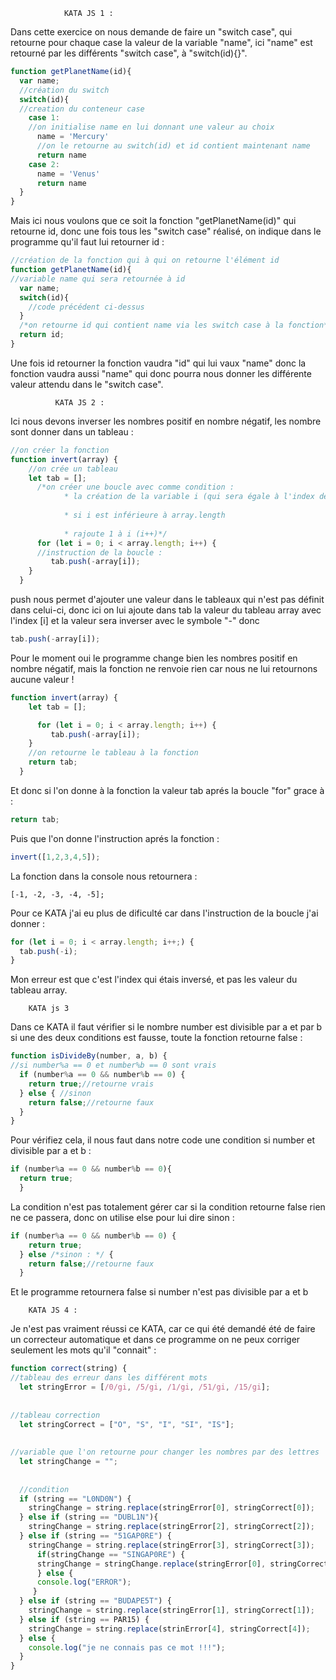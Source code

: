                 KATA JS 1 :

Dans cette exercice on nous demande de faire un "switch case",
qui retourne pour chaque case la valeur de la variable "name", ici "name" est retourné par les différents "switch case", à "switch(id){}".

```js
function getPlanetName(id){
  var name;
  //création du switch
  switch(id){
  //creation du conteneur case
    case 1:
    //on initialise name en lui donnant une valeur au choix
      name = 'Mercury'
      //on le retourne au switch(id) et id contient maintenant name
      return name
    case 2:
      name = 'Venus'
      return name
  }
}
```

Mais ici nous voulons que ce soit la fonction "getPlanetName(id)" qui retourne id, donc une fois tous les "switch case" réalisé,
on indique dans le programme qu'il faut lui retourner id :

```js
//création de la fonction qui à qui on retourne l'élément id
function getPlanetName(id){
//variable name qui sera retournée à id
  var name;
  switch(id){
    //code précédent ci-dessus
  }
  /*on retourne id qui contient name via les switch case à la fonction*/
  return id;
}
```

Une fois id retourner la fonction vaudra "id" qui lui vaux "name" donc la fonction vaudra aussi "name" qui donc pourra nous donner les différente valeur attendu dans le "switch case".

              KATA JS 2 :

Ici nous devons inverser les nombres positif en nombre négatif, les nombre sont donner dans un tableau :

```js
//on créer la fonction
function invert(array) {
    //on crée un tableau
    let tab = [];
      /*on créer une boucle avec comme condition :
            * la création de la variable i (qui sera égale à l'index de notre tableau)
            
            * si i est inférieure à array.length
            
            * rajoute 1 à i (i++)*/
      for (let i = 0; i < array.length; i++) {
      //instruction de la boucle :
         tab.push(-array[i]);
    }
  }
```
push nous permet d'ajouter une valeur dans le tableaux qui n'est pas définit dans celui-ci, donc ici on lui ajoute dans tab la valeur du tableau array avec l'index [i] et la valeur sera inverser avec le symbole "-" donc

```js
tab.push(-array[i]);
```

Pour le moment oui le programme change bien les nombres positif en nombre négatif, mais la fonction ne renvoie rien car nous ne lui retournons aucune valeur !

```js
function invert(array) {
    let tab = [];

      for (let i = 0; i < array.length; i++) {
         tab.push(-array[i]);
    }
    //on retourne le tableau à la fonction
    return tab;
  }
```

Et donc si l'on donne à la fonction la valeur tab aprés la boucle "for" grace à :

```js
return tab;
```

Puis que l'on donne l'instruction aprés la fonction :

```js
invert([1,2,3,4,5]);
```

La fonction dans la console nous retournera :

```
[-1, -2, -3, -4, -5];
```
Pour ce KATA j'ai eu plus de dificulté car dans l'instruction de la boucle j'ai donner :

```js
for (let i = 0; i < array.length; i++;) {
  tab.push(-i);
}
```

Mon erreur est que c'est l'index qui étais inversé, et pas les valeur du tableau array.

        KATA js 3

Dans ce KATA il faut vérifier si le nombre number est divisible par a et par b si une des deux conditions est fausse, toute la fonction retourne false :

```js
function isDivideBy(number, a, b) {
//si number%a == 0 et number%b == 0 sont vrais
  if (number%a == 0 && number%b == 0) {
    return true;//retourne vrais
  } else { //sinon
    return false;//retourne faux
  }
}
```

Pour vérifiez cela, il nous faut dans notre code une condition si number et divisible par a et b :

```js
if (number%a == 0 && number%b == 0){
  return true;
  }
```

La condition n'est pas totalement gérer car si la condition retourne false rien ne ce passera, donc on utilise else pour lui dire sinon :

```js
if (number%a == 0 && number%b == 0) {
    return true;
  } else /*sinon : */ {
    return false;//retourne faux
  }
```

Et le programme retournera false si number n'est pas divisible par a et b

        KATA JS 4 :
        
Je n'est pas vraiment réussi ce KATA, car ce qui été demandé été de faire un correcteur automatique et dans ce programme on ne peux corriger seulement les mots qu'il "connait" :

```js
function correct(string) {
//tableau des erreur dans les différent mots
  let stringError = [/0/gi, /5/gi, /1/gi, /51/gi, /15/gi];
  
  
//tableau correction
  let stringCorrect = ["O", "S", "I", "SI", "IS"];
  
  
//variable que l'on retourne pour changer les nombres par des lettres
  let stringChange = "";
  
  
  //condition
  if (string == "L0ND0N") {
    stringChange = string.replace(stringError[0], stringCorrect[0]);
  } else if (string == "DUBL1N"){
    stringChange = string.replace(stringError[2], stringCorrect[2]);
  } else if (string == "51GAP0RE") {
    stringChange = string.replace(stringError[3], stringCorrect[3]);
      if(stringChange == "SINGAP0RE") {
      stringChange = stringChange.replace(stringError[0], stringCorrect[0]);
      } else {
      console.log("ERROR");
     }
  } else if (string == "BUDAPE5T") {
    stringChange = string.replace(stringError[1], stringCorrect[1]);
  } else if (string == PAR15) {
    stringChange = string.replace(strinError[4], stringCorrect[4]);
  } else {
    console.log("je ne connais pas ce mot !!!");
  }
}
```

